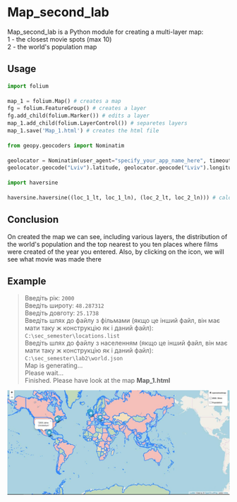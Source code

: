# Map_second_lab

Map_second_lab is a Python module for creating a multi-layer map:\
1 - the closest movie spots (max 10)\
2 - the world's population map

## Usage

```python
import folium

map_1 = folium.Map() # creates a map
fg = folium.FeatureGroup() # creates a layer
fg.add_child(folium.Marker()) # edits a layer
map_1.add_child(folium.LayerControl()) # separetes layers
map_1.save('Map_1.html') # creates the html file

from geopy.geocoders import Nominatim

geolocator = Nominatim(user_agent="specify_your_app_name_here", timeout=3)  # finds location:
geolocator.geocode("Lviv").latitude, geolocator.geocode("Lviv").longitude]) # latitude and longitude

import haversine

haversine.haversine((loc_1_lt, loc_1_ln), (loc_2_lt, loc_2_ln))) # calculates the distance between the points in their coordinates
```

## Conclusion

On created the map we can see, including various layers, the distribution of the world's population
and the top nearest to you ten places where films were created of the year you entered.
Also, by clicking on the icon, we will see what movie was made there

## Example

> Введіть рік: `2000`\
> Введіть широту: `48.287312`\
> Введіть довготу: `25.1738`\
> Введіть шлях до файлу з фільмами (якщо це інший файл, він має мати таку ж конструкцію як і даний файл): `C:\sec_semester\locations.list`\
> Введіть шлях до файлу з населенням (якщо це інший файл, він має мати таку ж конструкцію як і даний файл): `C:\sec_semester\lab2\world.json`\
> Map is generating...\
> Please wait...\
> Finished. Please have look at the map **Map_1.html**

<img src="screenshot.jpg" />